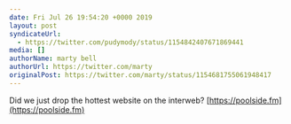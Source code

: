 ```yaml
---
date: Fri Jul 26 19:54:20 +0000 2019
layout: post
syndicateUrl:
  - https://twitter.com/pudymody/status/1154842407671869441
media: []
authorName: marty bell
authorUrl: https://twitter.com/marty
originalPost: https://twitter.com/marty/status/1154681755061948417
---
```

Did we just drop the hottest website on the interweb? [https://poolside.fm](https://poolside.fm)

